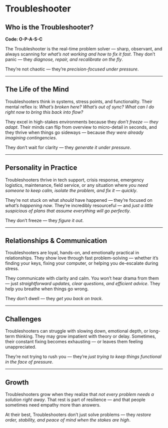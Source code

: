 # Troubleshooter
## Who is the Troubleshooter?
**Code: O-P-A-S-C**

The Troubleshooter is the real-time problem solver — sharp, observant, and always scanning for *what’s not working and how to fix it fast*. They don’t panic — they *diagnose, repair, and recalibrate on the fly*.

They’re not chaotic — they’re *precision-focused under pressure*.

---

## The Life of the Mind

Troubleshooters think in systems, stress points, and functionality. Their mental reflex is: *What’s broken here? What’s out of sync? What can I do right now to bring this back into flow?*

They excel in high-stakes environments because they *don’t freeze — they adapt*. Their minds can flip from overview to micro-detail in seconds, and they thrive when things go sideways — because *they were already imagining contingencies*.

They don’t wait for clarity — they *generate it under pressure*.

---

## Personality in Practice

Troubleshooters thrive in tech support, crisis response, emergency logistics, maintenance, field service, or any situation where *you need someone to keep calm, isolate the problem, and fix it — quickly*.

They’re not stuck on what *should* have happened — they’re focused on *what’s happening now*. They’re incredibly resourceful — and *just a little suspicious of plans that assume everything will go perfectly*.

They don’t freeze — they *figure it out*.

---

## Relationships & Communication

Troubleshooters are loyal, hands-on, and emotionally practical in relationships. They show love through fast problem-solving — whether it’s finding your keys, fixing your computer, or helping you de-escalate during stress.

They communicate with clarity and calm. You won’t hear drama from them — just *straightforward updates, clear questions, and efficient advice*. They help you breathe when things go wrong.

They don’t dwell — they *get you back on track*.

---

## Challenges

Troubleshooters can struggle with slowing down, emotional depth, or long-term thinking. They may grow impatient with theory or delay. Sometimes, their constant fixing becomes exhausting — or leaves them feeling unappreciated.

They’re not trying to rush you — they’re *just trying to keep things functional in the face of pressure*.

---

## Growth

Troubleshooters grow when they realize that *not every problem needs a solution right away*. That rest is part of resilience — and that people sometimes need empathy more than answers.

At their best, Troubleshooters don’t just solve problems — they *restore order, stability, and peace of mind when the stakes are high*.
